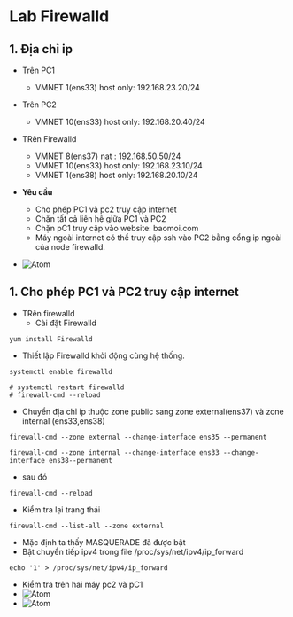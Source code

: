 # Lab Firewalld # 
## 1. Địa chỉ ip ## 
- Trên PC1
  - VMNET 1(ens33) host only: 192.168.23.20/24
- Trên PC2
  - VMNET 10(ens33) host only: 192.168.20.40/24
- TRên Firewalld
  - VMNET 8(ens37) nat : 192.168.50.50/24
  - VMNET 10(ens33) host only: 192.168.23.10/24
  - VMNET 1(ens38) host only: 192.168.20.10/24
  
- **Yêu cầu** 
  - Cho phép PC1 và pc2 truy cập internet
  - Chặn tất cả liên hệ giữa PC1 và PC2
  - Chặn pC1 truy cập vào website: baomoi.com
  - Máy ngoài internet có thể truy cập ssh vào PC2 bằng cổng ip ngoài của node firewalld.
- ![Atom](https://i.imgur.com/8SN1dn9.png)

## 1. Cho phép PC1 và PC2 truy cập internet ## 
- TRên firewalld 
  - Cài đặt Firewalld 
```
yum install Firewalld 
```
  - Thiết lập Firewalld khởi động cùng hệ thống. 
```
systemctl enable firewalld
```
```
# systemctl restart firewalld
# firewall-cmd --reload
```

- Chuyển địa chỉ ip thuộc zone public sang zone external(ens37) và zone internal (ens33,ens38) 
```
firewall-cmd --zone external --change-interface ens35 --permanent

firewall-cmd --zone internal --change-interface ens33 --change-interface ens38--permanent
```
- sau đó
```
firewall-cmd --reload
```
- Kiểm tra lại trạng thái
```
firewall-cmd --list-all --zone external
```
- Mặc định ta thấy MASQUERADE đã được bật 
- Bật chuyển tiếp ipv4 trong file /proc/sys/net/ipv4/ip_forward
```
echo '1' > /proc/sys/net/ipv4/ip_forward
```
- Kiểm tra trên hai máy pc2 và pC1
- ![Atom](https://i.imgur.com/DEA0BxJ.png)
- ![Atom](https://i.imgur.com/RLDcl2Q.png)





